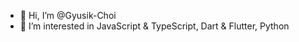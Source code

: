 - 👋 Hi, I’m @Gyusik-Choi
- 👀 I’m interested in JavaScript & TypeScript, Dart & Flutter, Python

<!---
Gyusik-Choi/Gyusik-Choi is a ✨ special ✨ repository because its `README.md` (this file) appears on your GitHub profile.
You can click the Preview link to take a look at your changes.
--->
